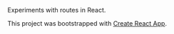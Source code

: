 Experiments with routes in React.

This project was bootstrapped with [Create React App](https://github.com/facebookincubator/create-react-app).
